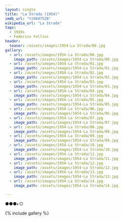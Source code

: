 ```yaml
---
layout: single
title: "La Strada (1954)"
imdb_url: "tt0047528"
wikipedia_url: "La Strada"
tags:
  - 1950s 
  - Federico Fellini
header:
  teaser: /assets/images/1954-La Strada/06.jpg
gallery:
  - url: /assets/images/1954-La Strada/00.jpg
    image_path: /assets/images/1954-La Strada/00.jpg  
  - url: /assets/images/1954-La Strada/01.jpg
    image_path: /assets/images/1954-La Strada/01.jpg
  - url: /assets/images/1954-La Strada/02.jpg
    image_path: /assets/images/1954-La Strada/02.jpg
  - url: /assets/images/1954-La Strada/03.jpg
    image_path: /assets/images/1954-La Strada/03.jpg
  - url: /assets/images/1954-La Strada/04.jpg
    image_path: /assets/images/1954-La Strada/04.jpg
  - url: /assets/images/1954-La Strada/05.jpg
    image_path: /assets/images/1954-La Strada/05.jpg
  - url: /assets/images/1954-La Strada/06.jpg
    image_path: /assets/images/1954-La Strada/06.jpg
  - url: /assets/images/1954-La Strada/07.jpg
    image_path: /assets/images/1954-La Strada/07.jpg
  - url: /assets/images/1954-La Strada/08.jpg
    image_path: /assets/images/1954-La Strada/08.jpg
  - url: /assets/images/1954-La Strada/09.jpg
    image_path: /assets/images/1954-La Strada/09.jpg
  - url: /assets/images/1954-La Strada/10.jpg
    image_path: /assets/images/1954-La Strada/10.jpg
  - url: /assets/images/1954-La Strada/11.jpg
    image_path: /assets/images/1954-La Strada/11.jpg
  - url: /assets/images/1954-La Strada/12.jpg
    image_path: /assets/images/1954-La Strada/12.jpg
  - url: /assets/images/1954-La Strada/13.jpg
    image_path: /assets/images/1954-La Strada/13.jpg
  - url: /assets/images/1954-La Strada/14.jpg
    image_path: /assets/images/1954-La Strada/14.jpg

---
```

●●●◐○

{% include gallery %}

